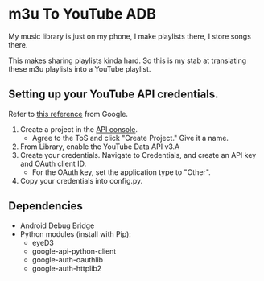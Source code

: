 # m3u To YouTube ADB

My music library is just on my phone, I make playlists there, I store songs there.

This makes sharing playlists kinda hard. So this is my stab at translating these m3u playlists into a YouTube playlist.

## Setting up your YouTube API credentials.

Refer to [this reference](https://developers.google.com/youtube/v3/quickstart/python) from Google.
1. Create a project in the [API console](https://console.cloud.google.com/projectselector2/apis/dashboard).
	- Agree to the ToS and click "Create Project." Give it a name.
2. From Library, enable the YouTube Data API v3.A
3. Create your credentials. Navigate to Credentials, and create an API key and OAuth client ID.
	- For the OAuth key, set the application type to "Other".
4. Copy your credentials into config.py.

## Dependencies
- Android Debug Bridge
- Python modules (install with Pip):
	- eyeD3
	- google-api-python-client
	- google-auth-oauthlib
	- google-auth-httplib2

